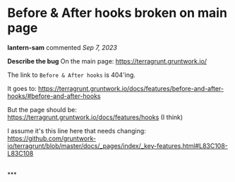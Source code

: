 # Before & After hooks broken on main page

**lantern-sam** commented *Sep 7, 2023*

**Describe the bug**
On the main page: https://terragrunt.gruntwork.io/

The link to `Before & After hooks` is 404'ing.

It goes to: https://terragrunt.gruntwork.io/docs/features/before-and-after-hooks/#before-and-after-hooks

But the page should be: https://terragrunt.gruntwork.io/docs/features/hooks (I think)

I assume it's this line here that needs changing:
https://github.com/gruntwork-io/terragrunt/blob/master/docs/_pages/index/_key-features.html#L83C108-L83C108


<br />
***


